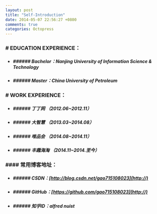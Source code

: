```yaml
---
layout: post
title: "Self-Introduction"
date: 2014-05-07 22:56:27 +0800
comments: true
categories: Octopress
---
```


### # EDUCATION EXPERIENCE：  
* ##### ###### Bachelor：Nanjing University of Information Science & Technology  
* ##### ###### Master：China University of Petroleum  

### # WORK EXPERIENCE：  
* ##### ###### 丁丁网 （2012.06~2012.11） 
* ##### ###### 大智慧 （2013.03~2014.08）
* ##### ###### 唯品会 （2014.08~2014.11）
* ##### ###### 丰趣海淘 （2014.11~2014.至今）

### #### 常用博客地址：  
* ##### ###### CSDN：[http://blog.csdn.net/gao715108023](http://)  
* ##### ###### GitHub：[https://github.com/gao715108023](http://)  
* ##### ###### 知乎ID：alfred nuist